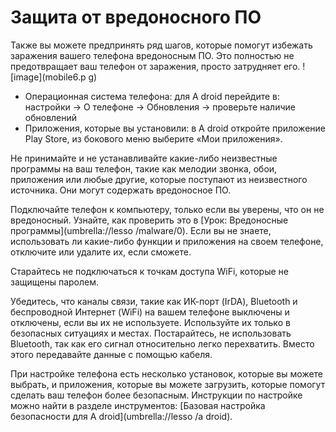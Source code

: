 [Title]: # (Защита от вредоносного ПО)
[Order]: # (6)

# Защита от вредоносного ПО

Также вы можете предпринять ряд шагов, которые помогут избежать заражения вашего телефона вредоносным ПО. Это полностью не предотвращает ваш телефон от заражения, просто затрудняет его.
![image](mobile6.p
g)

* Операционная система телефона: для A
droid перейдите в: настройки -> О телефоне -> Обновления -> проверьте наличие обновлений
* Приложения, которые вы установили: в A
droid откройте приложение Play Store, из бокового меню выберите «Мои приложения».

Не принимайте и не устанавливайте какие-либо неизвестные программы на ваш телефон, такие как мелодии звонка, обои, приложения или любые другие, которые поступают из неизвестного источника. Они могут содержать вредоносное ПО.

Подключайте телефон к компьютеру, только если вы уверены, что он не вредоносный. Узнайте, как проверить это в [Урок: Вредоносные программы](umbrella://lesso
/malware/0).
Если вы не знаете, использовать ли какие-либо функции и приложения на своем телефоне, отключите или удалите их, если сможете.

Старайтесь не подключаться к точкам доступа WiFi, которые не защищены паролем.

Убедитесь, что каналы связи, такие как ИК-порт (IrDA), Bluetooth и беспроводной Интернет (WiFi) на вашем телефоне выключены и отключены, если вы их не используете. Используйте их только в безопасных ситуациях и местах. Постарайтесь, не использовать Bluetooth, так как его сигнал относительно легко перехватить. Вместо этого передавайте данные с помощью кабеля.

При настройке телефона есть несколько установок, которые вы можете выбрать, и приложения, которые вы можете загрузить, которые помогут сделать ваш телефон более безопасным. Инструкции по настройке можно найти в разделе инструментов: [Базовая настройка безопасности для A
droid](umbrella://lesso
/a
droid).